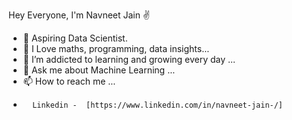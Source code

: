 Hey Everyone, I'm Navneet Jain ✌️

- 👋 Aspiring Data Scientist.
- 👀 I Love maths, programming, data insights...
- 🌱 I’m addicted to learning and growing every day ...
- 💬 Ask me about Machine Learning ...
- 📫 How to reach me ...
-       Linkedin -  [https://www.linkedin.com/in/navneet-jain-/]

<!---
navigitcord/navigitcord is a ✨ special ✨ repository because its `README.md` (this file) appears on your GitHub profile.
You can click the Preview link to take a look at your changes.
--->
